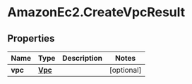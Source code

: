 # AmazonEc2.CreateVpcResult

## Properties

Name | Type | Description | Notes
------------ | ------------- | ------------- | -------------
**vpc** | [**Vpc**](Vpc.md) |  | [optional] 


